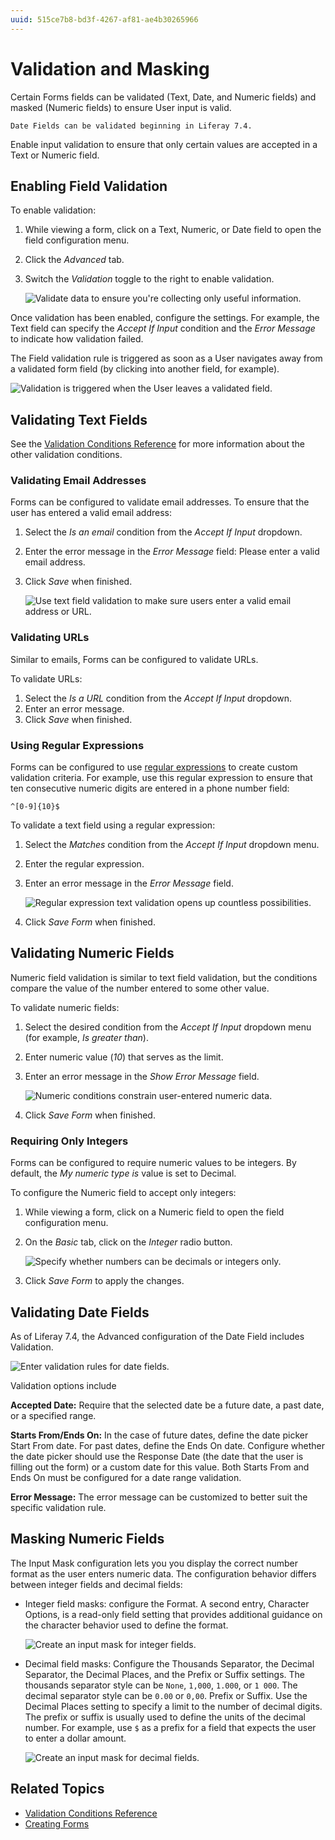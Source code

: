 ```yaml
---
uuid: 515ce7b8-bd3f-4267-af81-ae4b30265966
---
```

# Validation and Masking

Certain Forms fields can be validated (Text, Date, and Numeric fields) and masked (Numeric fields) to ensure User input is valid.

```{note}
Date Fields can be validated beginning in Liferay 7.4.
```

Enable input validation to ensure that only certain values are accepted in a Text or Numeric field.

## Enabling Field Validation

To enable validation:

1. While viewing a form, click on a Text, Numeric, or Date field to open the field configuration menu.
1. Click the _Advanced_ tab.
1. Switch the _Validation_ toggle to the right to enable validation.

    ![Validate data to ensure you're collecting only useful information.](./validating-text-and-numeric-field-entries/images/01.png)

Once validation has been enabled, configure the settings. For example, the Text field can specify the _Accept If Input_ condition and the _Error Message_ to indicate how validation failed.

The Field validation rule is triggered as soon as a User navigates away from a validated form field (by clicking into another field, for example). 

![Validation is triggered when the User leaves a validated field.](./validating-text-and-numeric-field-entries/images/06.png)

## Validating Text Fields

See the [Validation Conditions Reference](./validation-conditions-reference.md) for more information about the other validation conditions.

### Validating Email Addresses

Forms can be configured to validate email addresses. To ensure that the user has entered a valid email address:

1. Select the _Is an email_ condition from the _Accept If Input_ dropdown.
1. Enter the error message in the _Error Message_ field: Please enter a valid email address.
1. Click _Save_ when finished.

    ![Use text field validation to make sure users enter a valid email address or URL.](./validating-text-and-numeric-field-entries/images/04.png)

### Validating URLs

Similar to emails, Forms can be configured to validate URLs.

To validate URLs:

1. Select the _Is a URL_ condition from the _Accept If Input_ dropdown.
1. Enter an error message.
1. Click _Save_ when finished.

### Using Regular Expressions

Forms can be configured to use [regular expressions](https://en.wikipedia.org/wiki/Regular_expression) to create custom validation criteria. For example, use this regular expression to ensure that ten consecutive numeric digits are entered in a phone number field:

    ^[0-9]{10}$

To validate a text field using a regular expression:

1. Select the _Matches_ condition from the _Accept If Input_ dropdown menu.
1. Enter the regular expression.
1. Enter an error message in the _Error Message_ field.

    ![Regular expression text validation opens up countless possibilities.](./validating-text-and-numeric-field-entries/images/05.png)

1. Click _Save Form_ when finished.

## Validating Numeric Fields

Numeric field validation is similar to text field validation, but the conditions compare the value of the number entered to some other value.

To validate numeric fields:

1. Select the desired condition from the _Accept If Input_ dropdown menu (for example, _Is greater than_).
1. Enter numeric value (_10_) that serves as the limit.
1. Enter an error message in the _Show Error Message_ field.

    ![Numeric conditions constrain user-entered numeric data.](./validating-text-and-numeric-field-entries/images/02.png)

1. Click _Save Form_ when finished.

### Requiring Only Integers

Forms can be configured to require numeric values to be integers. By default, the _My numeric type is_ value is set to Decimal.

To configure the Numeric field to accept only integers:

1. While viewing a form, click on a Numeric field to open the field configuration menu.
1. On the _Basic_ tab, click on the _Integer_ radio button.

    ![Specify whether numbers can be decimals or integers only.](./validating-text-and-numeric-field-entries/images/03.png)

1. Click _Save Form_ to apply the changes.

## Validating Date Fields

As of Liferay 7.4, the Advanced configuration of the Date Field includes Validation.

![Enter validation rules for date fields.](./validating-text-and-numeric-field-entries/images/07.png)

Validation options include

**Accepted Date:** Require that the selected date be a future date, a past date, or a specified range.

**Starts From/Ends On:** In the case of future dates, define the date picker Start From date. For past dates, define the Ends On date. Configure whether the date picker should use the Response Date (the date that the user is filling out the form) or a custom date for this value. Both Starts From and Ends On must be configured for a date range validation.

**Error Message:** The error message can be customized to better suit the specific validation rule.

## Masking Numeric Fields

The Input Mask configuration lets you you display the correct number format as the user enters numeric data. The configuration behavior differs between integer fields and decimal fields:

   - Integer field masks: configure the Format. A second entry, Character Options, is a read-only field setting that provides additional guidance on the character behavior used to define the format.

     ![Create an input mask for integer fields.](./validating-text-and-numeric-field-entries/images/08.png)

   - Decimal field masks: Configure the Thousands Separator, the Decimal Separator, the Decimal Places, and the Prefix or Suffix settings. The thousands separator style can be `None`, `1,000`, `1.000`, or `1 000`. The decimal separator style can be `0.00` or `0,00`. Prefix or Suffix. Use the Decimal Places setting to specify a limit to the number of decimal digits. The prefix or suffix is usually used to define the units of the decimal number. For example, use `$` as a prefix for a field that expects the user to enter a dollar amount.

     ![Create an input mask for decimal fields.](./validating-text-and-numeric-field-entries/images/09.png)

## Related Topics

* [Validation Conditions Reference](./validation-conditions-reference.md)
* [Creating Forms](./creating-forms.md)
